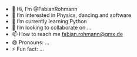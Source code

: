 - 👋 Hi, I’m @FabianRohmann
- 👀 I’m interested in Physics, dancing and software
- 🌱 I’m currently learning Python 
- 💞️ I’m looking to collaborate on ...
- 📫 How to reach me fabian.rohmann@gmx.de
- 😄 Pronouns: ...
- ⚡ Fun fact: ...

<!---
FabianRohmann/FabianRohmann is a ✨ special ✨ repository because its `README.md` (this file) appears on your GitHub profile.
You can click the Preview link to take a look at your changes.
--->
